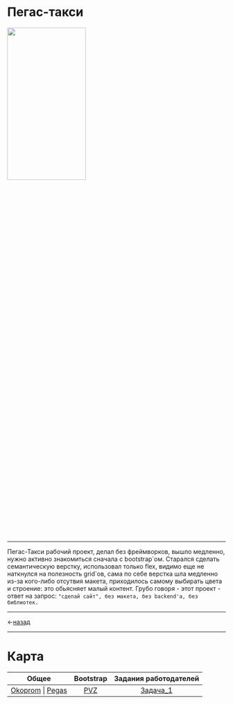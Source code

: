 # Пегас-такси <a name="title"></a>

<img width="60%" height="30%" src="https://github.com/Hiagar11/SandBox_Traning/blob/PegasTaxi_Landing/Pegas.gif">

____

Пегас-Такси рабочий проект, делал без фреймворков, вышло медленно, нужно активно знакомиться сначала с bootstrap\`ом. Старался сделать семантическую верстку, использовал только flex, видимо еще не наткнулся на полезность grid\`ов, сама по себе верстка шла медленно из-за кого-либо отсутвия макета, приходилось самому выбирать цвета и строение: это обьясняет малый контент. Грубо говоря - этот проект - ответ на запрос: `"сделай сайт", без макета, без backend'а, без библиотек.`

____


<-[назад](https://github.com/Hiagar11/SandBox_Traning#title)

____


# Карта 
| Общее | Bootstrap | Задания работодателей |
|:-----:|:---------:|:---------------------:|
|[Okoprom](https://github.com/Hiagar11/SandBox_Traning/tree/Okoprom#title) &#124; [Pegas](https://github.com/Hiagar11/SandBox_Traning/tree/PegasTaxi_Landing#title)|[PVZ](https://github.com/Hiagar11/Bootstrap/tree/First_project#title)|[Задача_1](https://github.com/Hiagar11/Task_for_work)|

